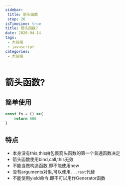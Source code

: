 ```yaml
---
sidebar:
 title: 箭头函数
 step: 26
isTimeLine: true
title: 箭头函数?
date: 2020-04-14
tags:
 - 大前端
 - javascript
categories:
 - 大前端
---
```

# 箭头函数?
## 简单使用
```js
const fn = () =>{
    return 666
}
```
## 特点
* 本身没有this,this由包裹箭头函数的第一个普通函数决定
* 箭头函数使用bind,call,this无效
* 不能当做构造函数,即不能使用new
* 没有arguments对象,可以使用``...rest``代替
* 不能使用yield命令,即不可以用作Generator函数

<comment/>